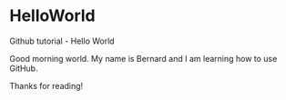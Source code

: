 # HelloWorld
Github tutorial - Hello World

Good morning world. 
My name is Bernard and I am learning how to use GitHub.

Thanks for reading!
